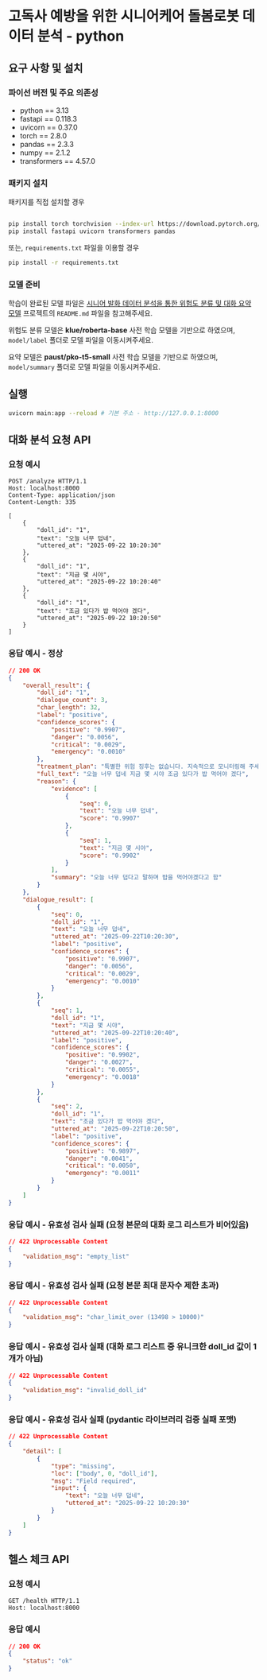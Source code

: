 # 고독사 예방을 위한 시니어케어 돌봄로봇 데이터 분석 - python

## 요구 사항 및 설치

### 파이선 버전 및 주요 의존성

-   python == 3.13
-   fastapi == 0.118.3
-   uvicorn == 0.37.0
-   torch == 2.8.0
-   pandas == 2.3.3
-   numpy == 2.1.2
-   transformers == 4.57.0

### 패키지 설치

패키지를 직접 설치할 경우

```bash

pip install torch torchvision --index-url https://download.pytorch.org/whl/cu129 # 개발 환경에 따라 주의
pip install fastapi uvicorn transformers pandas
```

또는, `requirements.txt` 파일을 이용할 경우

```bash
pip install -r requirements.txt
```

### 모델 준비

학습이 완료된 모델 파일은 [시니어 발화 데이터 분석을 통한 위험도 분류 및 대화 요약 모델](https://github.com/odigano/pkdt-ai_carebot_risk_detection_data_kisti) 프로젝트의 `README.md` 파일을 참고해주세요.

위험도 분류 모델은 **klue/roberta-base** 사전 학습 모델을 기반으로 하였으며, `model/label` 폴더로 모델 파일을 이동시켜주세요.

요약 모델은 **paust/pko-t5-small** 사전 학습 모델을 기반으로 하였으며, `model/summary` 폴더로 모델 파일을 이동시켜주세요.

## 실행

```bash
uvicorn main:app --reload # 기본 주소 - http://127.0.0.1:8000
```

## 대화 분석 요청 API

### 요청 예시

```
POST /analyze HTTP/1.1
Host: localhost:8000
Content-Type: application/json
Content-Length: 335

[
    {
        "doll_id": "1",
        "text": "오늘 너무 덥네",
        "uttered_at": "2025-09-22 10:20:30"
    },
    {
        "doll_id": "1",
        "text": "지금 몇 시야",
        "uttered_at": "2025-09-22 10:20:40"
    },
    {
        "doll_id": "1",
        "text": "조금 있다가 밥 먹어야 겠다",
        "uttered_at": "2025-09-22 10:20:50"
    }
]
```

### 응답 예시 - 정상

```json
// 200 OK
{
    "overall_result": {
        "doll_id": "1",
        "dialogue_count": 3,
        "char_length": 32,
        "label": "positive",
        "confidence_scores": {
            "positive": "0.9907",
            "danger": "0.0056",
            "critical": "0.0029",
            "emergency": "0.0010"
        },
        "treatment_plan": "특별한 위험 징후는 없습니다. 지속적으로 모니터링해 주세요.",
        "full_text": "오늘 너무 덥네 지금 몇 시야 조금 있다가 밥 먹어야 겠다",
        "reason": {
            "evidence": [
                {
                    "seq": 0,
                    "text": "오늘 너무 덥네",
                    "score": "0.9907"
                },
                {
                    "seq": 1,
                    "text": "지금 몇 시야",
                    "score": "0.9902"
                }
            ],
            "summary": "오늘 너무 덥다고 말하며 밥을 먹어야겠다고 함"
        }
    },
    "dialogue_result": [
        {
            "seq": 0,
            "doll_id": "1",
            "text": "오늘 너무 덥네",
            "uttered_at": "2025-09-22T10:20:30",
            "label": "positive",
            "confidence_scores": {
                "positive": "0.9907",
                "danger": "0.0056",
                "critical": "0.0029",
                "emergency": "0.0010"
            }
        },
        {
            "seq": 1,
            "doll_id": "1",
            "text": "지금 몇 시야",
            "uttered_at": "2025-09-22T10:20:40",
            "label": "positive",
            "confidence_scores": {
                "positive": "0.9902",
                "danger": "0.0027",
                "critical": "0.0055",
                "emergency": "0.0018"
            }
        },
        {
            "seq": 2,
            "doll_id": "1",
            "text": "조금 있다가 밥 먹어야 겠다",
            "uttered_at": "2025-09-22T10:20:50",
            "label": "positive",
            "confidence_scores": {
                "positive": "0.9897",
                "danger": "0.0041",
                "critical": "0.0050",
                "emergency": "0.0011"
            }
        }
    ]
}
```

### 응답 예시 - 유효성 검사 실패 (요청 본문의 대화 로그 리스트가 비어있음)

```json
// 422 Unprocessable Content
{
    "validation_msg": "empty_list"
}
```

### 응답 예시 - 유효성 검사 실패 (요청 본문 최대 문자수 제한 초과)

```json
// 422 Unprocessable Content
{
    "validation_msg": "char_limit_over (13498 > 10000)"
}
```

### 응답 예시 - 유효성 검사 실패 (대화 로그 리스트 중 유니크한 doll_id 값이 1개가 아님)

```json
// 422 Unprocessable Content
{
    "validation_msg": "invalid_doll_id"
}
```

### 응답 예시 - 유효성 검사 실패 (pydantic 라이브러리 검증 실패 포맷)

```json
// 422 Unprocessable Content
{
    "detail": [
        {
            "type": "missing",
            "loc": ["body", 0, "doll_id"],
            "msg": "Field required",
            "input": {
                "text": "오늘 너무 덥네",
                "uttered_at": "2025-09-22 10:20:30"
            }
        }
    ]
}
```

## 헬스 체크 API

### 요청 예시

```
GET /health HTTP/1.1
Host: localhost:8000
```

### 응답 예시

```json
// 200 OK
{
    "status": "ok"
}
```
